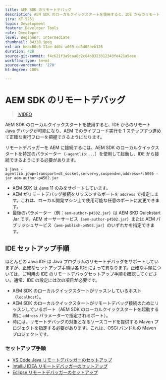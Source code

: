 ```yaml
---
title: AEM SDK のリモートデバッグ
description: AEM SDK のローカルクイックスタートを使用すると、IDE からのリモート Java デバッグが可能になり、AEM でのライブコード実行を 1 ステップずつ進めて正確な実行フローを把握できるようになります。
jira: KT-5251
topic: Development
feature: Developer Tools
role: Developer
level: Beginner, Intermediate
thumbnail: 34338.jpeg
exl-id: beac60c6-11ae-4d0c-a055-cd3d05aeb126
duration: 428
source-git-commit: f4c621f3a9caa8c2c64b8323312343fe421a5aee
workflow-type: tm+mt
source-wordcount: '270'
ht-degree: 100%

---
```


# AEM SDK のリモートデバッグ

>[!VIDEO](https://video.tv.adobe.com/v/34338?quality=12&learn=on)

AEM SDK のローカルクイックスタートを使用すると、IDE からのリモート Java デバッグが可能になり、AEM でのライブコード実行を 1 ステップずつ進めて正確な実行フローを把握できるようになります。

リモートデバッガーを AEM に接続するには、AEM SDK のローカルクイックスタートを特定のパラメーター（`-agentlib:...`）を使用して起動し、IDE から接続できるようにする必要があります。

```
$ java -agentlib:jdwp=transport=dt_socket,server=y,suspend=n,address=*:5005 -jar aem-author-p4502.jar   
```

+ AEM SDK は Java 11 のみをサポートしています。
+ AEM がリモートデバッグ接続をリッスンするポートを `address` で指定します。これは、ローカル開発マシン上で使用可能な任意のポートに変更できます。
+ 最後のパラメーター（例：`aem-author-p4502.jar`）は AEM SKD Quickstart Jar です。AEM オーサーサービス（`aem-author-p4502.jar`）または AEM パブリッシュサービス（`aem-publish-p4503.jar`）のいずれかを指定できます。


## IDE セットアップ手順

ほとんどの Java IDE は Java プログラムのリモートデバッグをサポートしていますが、正確なセットアップ手順は各 IDE によって異なります。正確な手順については、ご利用の IDE のリモートデバッグセットアップ手順を確認してください。通常、IDE の設定には次の項目が必要です。

+ AEM SDK のローカルクイックスタートがリッスンしているホスト（`localhost`）。
+ AEM SDK のローカルクイックスタートがリモートデバッグ接続のためにリッスンしているポート（AEM SDK のローカルクイックスタートを起動する際に `address` パラメーターで指定されるポート）。
+ 時には、リモートデバッグの対象となるソースコードを提供する Maven プロジェクトを指定する必要があります。これは、OSGi バンドルの Maven プロジェクトです。

### セットアップ手順

+ [VS Code Java リモートデバッガーのセットアップ](https://code.visualstudio.com/docs/java/java-debugging)
+ [IntelliJ IDEA リモートデバッガーのセットアップ](https://www.jetbrains.com/help/idea/tutorial-remote-debug.html)
+ [Eclipse リモートデバッガーのセットアップ](https://javapapers.com/core-java/java-remote-debug-with-eclipse/)
